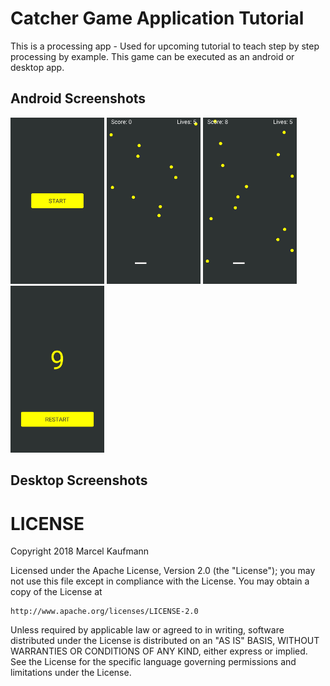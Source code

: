 # Catcher Game Application Tutorial
This is a processing app - Used for upcoming tutorial to teach step by step processing by example. This game can be executed as an android or desktop app.
## Android Screenshots
<div>
<img src="https://github.com/Flocksserver/CatcherTutorial/raw/master/screenshots/phone/start.jpg" width="150">
<img src="https://github.com/Flocksserver/CatcherTutorial/raw/master/screenshots/phone/ingame1.jpg" width="150">
<img src="https://github.com/Flocksserver/CatcherTutorial/raw/master/screenshots/phone/ingame2.jpg" width="150">
<img src="https://github.com/Flocksserver/CatcherTutorial/raw/master/screenshots/phone/end.jpg" width="150">
</div>

## Desktop Screenshots

# LICENSE
Copyright 2018 Marcel Kaufmann

Licensed under the Apache License, Version 2.0 (the "License");
you may not use this file except in compliance with the License.
You may obtain a copy of the License at

    http://www.apache.org/licenses/LICENSE-2.0

Unless required by applicable law or agreed to in writing, software
distributed under the License is distributed on an "AS IS" BASIS,
WITHOUT WARRANTIES OR CONDITIONS OF ANY KIND, either express or implied.
See the License for the specific language governing permissions and
limitations under the License.
